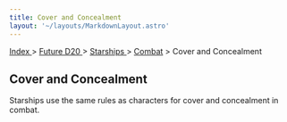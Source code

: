 ```yaml
---
title: Cover and Concealment
layout: '~/layouts/MarkdownLayout.astro'
---
```


[ Index ](/) > [ Future D20 ](/future.d20.srd) > [ Starships ](/future.d20.srd/starships) > [ Combat](/future.d20.srd/starships/combat) > Cover and Concealment

##  Cover and Concealment

Starships use the same rules as characters for cover and concealment in
combat.

